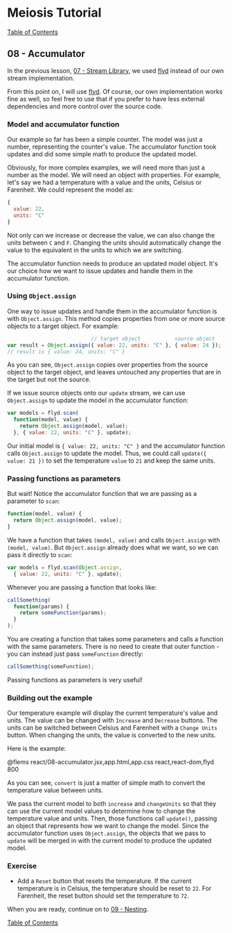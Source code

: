 # Meiosis Tutorial

[Table of Contents](toc.html)

## 08 - Accumulator

In the previous lesson, [07 - Stream Library](07-stream-lib-react.html), we used
[flyd](https://github.com/paldepind/flyd) instead of our own stream implementation.

From this point on, I will use [flyd](https://github.com/paldepind/flyd). Of course,
our own implementation works fine as well, so feel free to use that if you prefer to have less
external dependencies and more control over the source code.

### Model and accumulator function

Our example so far has been a simple counter. The model was just a number, representing the
counter's value. The accumulator function took updates and did some simple math to produce the
updated model.

Obviously, for more complex examples, we will need more than just a number as the model. We will
need an object with properties. For example, let's say we had a temperature with a value and the
units, Celsius or Farenheit. We could represent the model as:

```js
{
  value: 22,
  units: "C"
}
```

Not only can we increase or decrease the value, we can also change the units between `C` and
`F`. Changing the units should automatically change the value to the equivalent in the units
to which we are switching.

The accumulator function needs to produce an updated model object. It's our choice how we want
to issue updates and handle them in the accumulator function.

### Using `Object.assign`

One way to issue updates and handle them in the accumulator function is with `Object.assign`.
This method copies properties from one or more source objects to a target object. For example:

```js
                           // target object           source object
var result = Object.assign({ value: 22, units: "C" }, { value: 24 });
// result is { value: 24, units: "C" }
```

As you can see, `Object.assign` copies over properties from the source object to the target
object, and leaves untouched any properties that are in the target but not the source.

If we issue source objects onto our `update` stream, we can use `Object.assign` to update the
model in the accumulator function:

```js
var models = flyd.scan(
  function(model, value) {
    return Object.assign(model, value);
  }, { value: 22, units: "C" }, update);
```

Our initial model is `{ value: 22, units: "C" }` and the accumulator function calls
`Object.assign` to update the model. Thus, we could call `update({ value: 21 })` to set the
temperature `value` to `21` and keep the same units.

### Passing functions as parameters

But wait! Notice the accumulator function that we are passing as a parameter to `scan`:

```js
function(model, value) {
  return Object.assign(model, value);
}
```

We have a function that takes `(model, value)` and calls `Object.assign` with `(model, value)`.
But `Object.assign` already does what we want, so we can pass it directly to `scan`:

```js
var models = flyd.scan(Object.assign,
  { value: 22, units: "C" }, update);
```

Whenever you are passing a function that looks like:

```js
callSomething(
  function(params) {
    return someFunction(params);
  }
);
```

You are creating a function that takes some parameters and calls a function with the same
parameters. There is no need to create that outer function - you can instead just pass
`someFunction` directly:

```js
callSomething(someFunction);
```

Passing functions as parameters is very useful!

### Building out the example

Our temperature example will display the current temperature's value and units.
The value can be changed with `Increase` and `Decrease` buttons. The units can be switched
between Celsius and Farenheit with a `Change Units` button. When changing the units, the
value is converted to the new units.

Here is the example:

@flems react/08-accumulator.jsx,app.html,app.css react,react-dom,flyd 800

As you can see, `convert` is just a matter of simple math to convert the temperature value
between units.

We pass the current model to both `increase` and `changeUnits` so that they can use the current
model values to determine how to change the temperature value and units. Then, those functions
call `update()`, passing an object that represents how we want to change the model. Since the
accumulator function uses `Object.assign`, the objects that we pass to `update` will be merged
in with the current model to produce the updated model.

### Exercise

- Add a `Reset` button that resets the temperature. If the current temperature is in Celsius,
the temperature should be reset to `22`. For Farenheit, the reset button should set the
temperature to `72`.

When you are ready, continue on to [09 - Nesting](09-nesting-react.html).

[Table of Contents](toc.html)

